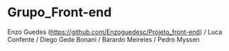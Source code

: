 # Grupo_Front-end
Enzo Guedes (https://github.com/Enzoguedesc/Projeto_front-end) /
Luca Confente /
Diego Gede Bonani /
Barardo Meireles / 
Pedro Myssen 
